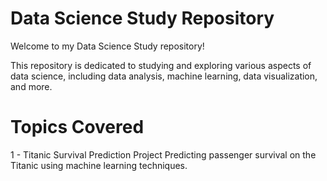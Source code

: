 # Data Science Study Repository
Welcome to my Data Science Study repository! 

This repository is dedicated to studying and exploring various aspects of data science, including data analysis, machine learning, data visualization, and more.

# Topics Covered
1 - Titanic Survival Prediction Project
Predicting passenger survival on the Titanic using machine learning techniques. 
